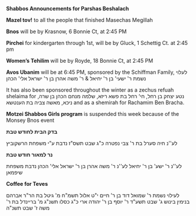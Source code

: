 **Shabbos  Announcements for Parshas Beshalach**

**Mazel tov!** to all the people that finished Masechas Megillah

**Bnos** will be by Krasnow, 6 Bonnie Ct, at 2:45 PM

**Pirchei** for kindergarten through 1st, will be by Gluck, 1 Schettig Ct. at 2:45 pm

**Women’s Tehilim** will be by Royde, 18 Bonnie Ct, at 2:45 PM

**Avos Ubanim** will be at 6:45 PM, sponsored by the Schiffman Family,
לעלוי נשמת ר' ישעי' בן ר' יחיאל & ר' משה אהרן בן ר' ישראל אלי' הכהן 

It has also been sponsored throughout the winter as a zechus refuah shelaima for 
 ,נטע יצחק בן רחל, חי‘ רחל בת פשא ריזא, שלמה מנחם הכהן בן שרה ניכא, מאשה צביה בת הענטשא
and as a shemirah for Rachamim Ben Bracha.

**Motzei Shabbos Girls program** is suspended this week because of the Monsey Bnos event

**בדק הבית לחודש טבת**

לע''נ חיה סערל בת ר' צבי
נפטרה כ"ג שבט תשס"ז
נדבת ע"י משפחת
הרשקוביץ

**נר למאור
חודש טבת** 

לע''נ ר' ישע' בן ר' יחיאל
לע''נ ר' משה אהרן בן ר'
ישראל אלי' הכהן
נדבת משפחת שיפמאן

**Coffee for Teves**  

לעילוי נשמת
ר' שמואל דוד בן ר' חיים
י"ט אלול תשמ"ח
מ' גיטל בת הר"ר אברהם
בנימין בינוש
ג' שבט תשע"ד
ר' יוסף בן ר' יהודה ארי
כ"ג כסלו תשנ"ג
מ' בריינדל בת ר' משה
ז' שבט תשנ"ה
